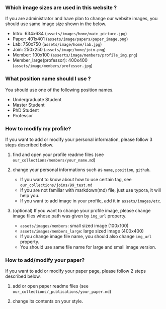 ### Which image sizes are used in this website ?

If you are administrator and have plan to change our website images, you should use same image size shown in the below.

- Intro: 634x634 (`assets/images/home/main_picture.jpg`)
- Paper: 401x401 (`assets/image/papers/paper_image.png`)
- Lab: 750x750 (`assets/image/home/lab.jpg`)
- Join: 250x250 (`assets/image/home/join.png`)
- Member: 100x100 (`asserts/image/members/profile_img.png`)
- Member_large(professor): 400x400 (`assets/image/members/professor.jpg`)


### What position name should I use ?

You should use one of the following position names.

- Undergraduate Student
- Master Student
- PhD Student
- Professor


### How to modify my profile?

If you want to add or modify your personal information, please follow 3 steps described below. 

1. find and open your profile readme files (see `our_collections/members/your_name.md`)

2. change your personal informations such as `name`, `position`, `github`. 
    - If you want to know about how to use certain tag, see `our_collections/joins/99_test.md`
    - If you are not familiar with markdown(md) file, just use typora, it will help you.
    - If you want to add image in your profile, add it in `assets/images/etc`.

3. (optional) If you want to change your profile image, please change image files whose path was given by `img_url` property.
    - `assets/images/members`: small sized image (100x100)
    - `assets/images/members_large`: large sized image (400x400)
    - If you change image file name, you should also change `img_url` property.
    - You should use same file name for large and small image version.


### How to add/modify your paper?

If you want to add or modify your paper page, please follow 2 steps described below.

1. add or open paper readme files (see `our_collections/_publications/your_paper.md`)

2. change its contents on your style.